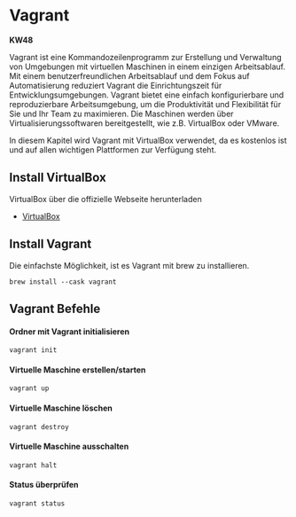 # Vagrant

**KW48**

Vagrant ist eine Kommandozeilenprogramm zur Erstellung und Verwaltung von Umgebungen mit virtuellen Maschinen in einem einzigen Arbeitsablauf. Mit einem benutzerfreundlichen Arbeitsablauf und dem Fokus auf Automatisierung reduziert Vagrant die Einrichtungszeit für Entwicklungsumgebungen. Vagrant bietet eine einfach konfigurierbare und reproduzierbare Arbeitsumgebung, um die Produktivität und Flexibilität für Sie und Ihr Team zu maximieren. Die Maschinen werden über Virtualisierungssoftwaren bereitgestellt, wie z.B. VirtualBox oder VMware.

In diesem Kapitel wird Vagrant mit VirtualBox verwendet, da es kostenlos ist und auf allen wichtigen Plattformen zur Verfügung steht. 

## Install VirtualBox
VirtualBox über die offizielle Webseite herunterladen

- [VirtualBox](https://www.virtualbox.org/wiki/Downloads)

## Install Vagrant
Die einfachste Möglichkeit, ist es Vagrant mit brew zu installieren.

    brew install --cask vagrant

## Vagrant Befehle

#### Ordner mit Vagrant initialisieren

    vagrant init

#### Virtuelle Maschine erstellen/starten

    vagrant up

#### Virtuelle Maschine löschen

    vagrant destroy

#### Virtuelle Maschine ausschalten

    vagrant halt

#### Status überprüfen

    vagrant status




